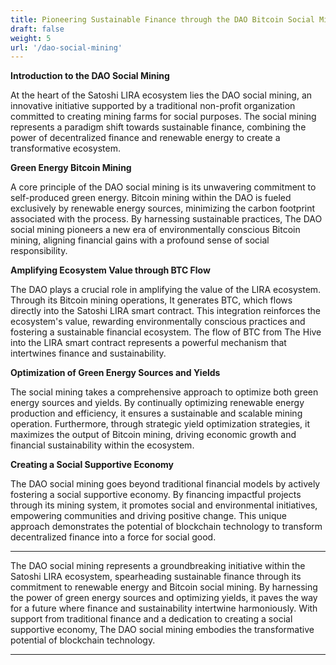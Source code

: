 ```yaml
---
title: Pioneering Sustainable Finance through the DAO Bitcoin Social Mining
draft: false
weight: 5
url: '/dao-social-mining'
---
```


**Introduction to the DAO Social Mining**

At the heart of the Satoshi LIRA ecosystem lies the DAO social mining, an
innovative initiative supported by a traditional non-profit
organization committed to creating mining farms for social purposes.
The social mining represents a paradigm shift towards sustainable finance,
combining the power of decentralized finance and renewable energy 
to create a transformative ecosystem.

**Green Energy Bitcoin Mining**

A core principle of the DAO social mining is its unwavering commitment to
self-produced green energy. Bitcoin mining within the DAO is fueled
exclusively by renewable energy sources, minimizing the carbon
footprint associated with the process. By harnessing sustainable
practices, The DAO social mining pioneers a new era of environmentally conscious
Bitcoin mining, aligning financial gains with a profound sense of
social responsibility.

**Amplifying Ecosystem Value through BTC Flow**

The DAO plays a crucial role in amplifying the value of the
LIRA ecosystem. Through its Bitcoin mining operations, It 
generates BTC, which flows directly into the Satoshi LIRA smart contract. This
integration reinforces the ecosystem's value, rewarding
environmentally conscious practices and fostering a sustainable
financial ecosystem. The flow of BTC from The Hive into the LIRA smart
contract represents a powerful mechanism that intertwines finance and
sustainability.

**Optimization of Green Energy Sources and Yields**

The social mining takes a comprehensive approach to optimize both green energy
sources and yields. By continually optimizing renewable energy
production and efficiency, it ensures a sustainable and scalable
mining operation. Furthermore, through strategic yield optimization
strategies, it maximizes the output of Bitcoin mining, driving
economic growth and financial sustainability within the ecosystem.

**Creating a Social Supportive Economy**

The DAO social mining goes beyond traditional financial models by actively
fostering a social supportive economy. By financing impactful projects
through its mining system, it promotes social and environmental
initiatives, empowering communities and driving positive change. This
unique approach demonstrates the potential of blockchain technology to
transform decentralized finance into a force for social good.


---

The DAO social mining represents a groundbreaking initiative within the Satoshi
LIRA ecosystem, spearheading sustainable finance through its
commitment to renewable energy and Bitcoin social mining. By
harnessing the power of green energy sources and optimizing yields,
it paves the way for a future where finance and sustainability
intertwine harmoniously. With support from traditional finance and a
dedication to creating a social supportive economy, The DAO social mining embodies
the transformative potential of blockchain technology.

---

